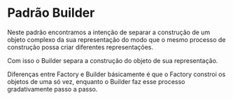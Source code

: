 # Padrão Builder

Neste padrão encontramos a intenção de separar a construção de um objeto complexo da sua representação do modo que o mesmo processo de construção possa criar diferentes representações.

Com isso o Builder separa a construção do objeto de sua representação.

Diferenças entre Factory e Builder básicamente é que o Factory constroi os objetos de uma só vez, enquanto o Builder faz esse processo gradativamente passo a passo.